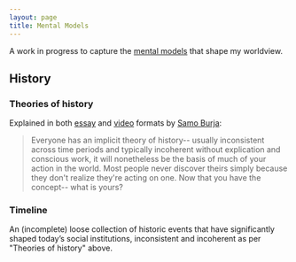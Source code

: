 ```yaml
---
layout: page
title: Mental Models
---
```


A work in progress to capture the <a href="https://fs.blog/mental-models/#what_are_mental_models">mental models</a> that shape my worldview.

## History

### Theories of history
Explained in both <a href="https://medium.com/@samo.burja/on-building-theories-of-history-36ed1999216e">essay</a> and <a href="https://www.youtube.com/watch?v=jKdv2CqM1o0">video</a> formats by <a href="http://samoburja.com/">Samo Burja</a>:

> Everyone has an implicit theory of history-- usually inconsistent across time periods and typically incoherent without explication and conscious work, it will nonetheless be the basis of much of your action in the world. Most people never discover theirs simply because they don't realize they're acting on one. Now that you have the concept-- what is yours?

### Timeline
An (incomplete) loose collection of historic events that have significantly shaped today’s social institutions, inconsistent and incoherent as per "Theories of history" above.
<link title="timeline-styles" rel="stylesheet" href="timeline.css">
<script src="timeline.js"></script>
<div id='timeline-embed' style="width: 100%; height: 600px"></div>
<script type="text/javascript">
var options = {
  use_bc: true,
  slide_padding_lr: 0
}
timeline = new TL.Timeline('timeline-embed', 'timeline.json', options);
</script>